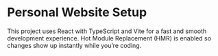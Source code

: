 # Personal Website Setup

This project uses React with TypeScript and Vite for a fast and smooth development experience. Hot Module Replacement (HMR) is enabled so changes show up instantly while you’re coding.
